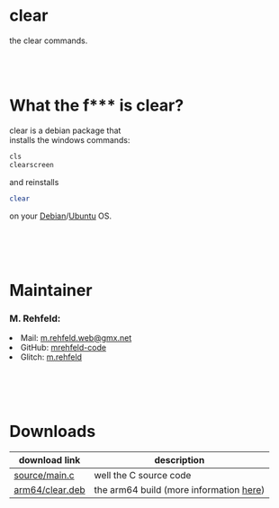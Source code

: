 # clear
the clear commands.
<br /><br /><br /><br />

# What the f*** is clear?
clear is a debian package that <br />
installs the windows commands:<br />
```bash
cls
clearscreen
``` 
and reinstalls <br />
```bash
clear
``` 
on your <a href="https://debian.com/">Debian</a>/<a href="https://ubuntu.com/">Ubuntu</a> OS.<br />
<br /><br /><br /><br />

# Maintainer
### M. Rehfeld:<ul>
  <li>Mail: <a href="mailto:m.rehfeld.web@gmx.net">m.rehfeld.web@gmx.net</a></li>
  <li>GitHub: <a href="https://github.com/mrehfeld-code/">mrehfeld-code</a></li>
  <li>Glitch: <a href="https://glitch.com/@m_rehfeld">m.rehfeld</a></li></ul>
<br /><br /><br /><br />

# Downloads
| download link | description |
| ------------- | ----------- |
| [source/main.c](https://github.com/mrehfeld-code/clear/raw/main/source/main.c) | well the C source code |
| [arm64/clear.deb](https://github.com/mrehfeld-code/clear/raw/main/arm64/clear.deb) | the arm64 build (more information [here](https://github.com/mrehfeld-code/clear/tree/main/arm64#readme)) |
